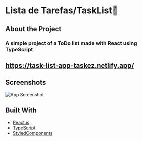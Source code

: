 # Lista de Tarefas/TaskList📝

## About the Project
### A simple project of a ToDo list made with React using TypeScript
## https://task-list-app-taskez.netlify.app/
## Screenshots
![App Screenshot](https://user-images.githubusercontent.com/94712001/163420404-d6d437a8-eadf-4176-ae34-9a1fc932951f.png)


## Built With
 - [React.js](https://reactjs.org/)
 - [TypeScript](https://www.typescriptlang.org/)
 - [StyledComponents](https://styled-components.com/)






